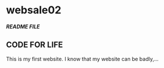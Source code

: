 # websale02
##### README FILE 
## CODE FOR LIFE
This is my first website.  I know that my website can be badly,...
